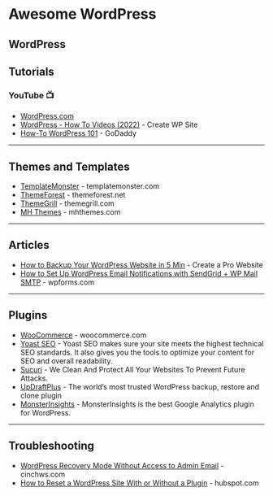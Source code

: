 # Awesome WordPress

## WordPress

## Tutorials
### YouTube 📺
* [WordPress.com](https://www.youtube.com/c/WordPressdotcom)
* [WordPress - How To Videos (2022)](https://www.youtube.com/playlist?list=PL5-AGUVYC4o2A2gaf6BGeMBkhhsqQ64FL) - Create WP Site
* [How-To WordPress 101](https://my.godaddy.com/how-to/wordpress-101) - GoDaddy

----- 

## Themes and Templates
* [TemplateMonster](https://www.templatemonster.com/wordpress-themes.php) - templatemonster.com
* [ThemeForest](https://themeforest.net/category/wordpress) - themeforest.net
* [ThemeGrill](https://themegrill.com/wordpress-themes/) - themegrill.com
* [MH Themes](https://mhthemes.com/) - mhthemes.com

----- 

## Articles
* [How to Backup Your WordPress Website in 5 Min](https://www.youtube.com/watch?v=bmx39y_8tOs) - Create a Pro Website
* [How to Set Up WordPress Email Notifications with SendGrid + WP Mail SMTP](https://wpforms.com/fix-wordpress-email-notifications-with-sendgrid/) - wpforms.com

----- 

## Plugins
* [WooCommerce](https://woocommerce.com/) - woocommerce.com
* [Yoast SEO](https://yoast.com/wordpress/plugins/seo/) - Yoast SEO makes sure your site meets the highest technical SEO standards. It also gives you the tools to optimize your content for SEO and overall readability.
* [Sucuri](https://sucuri.net/) - We Clean And Protect All Your Websites To Prevent Future Attacks. 
* [UpDraftPlus](https://updraftplus.com/) - The world’s most trusted WordPress backup, restore and clone plugin
* [MonsterInsights](https://www.monsterinsights.com/) - MonsterInsights is the best Google Analytics plugin for WordPress.

----- 

## Troubleshooting
* [WordPress Recovery Mode Without Access to Admin Email](https://cinchws.com/wordpress-recovery-mode-without-access-to-admin-email/) - cinchws.com
* [How to Reset a WordPress Site With or Without a Plugin](https://blog.hubspot.com/website/reset-wordpress) - hubspot.com
